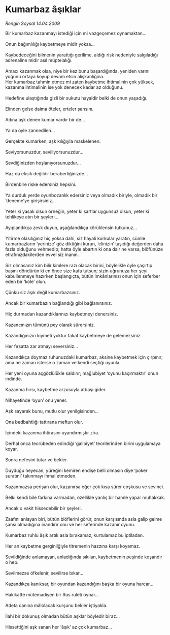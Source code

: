 # Kumarbaz âşıklar

*Rengin Soysal 14.04.2009*

<div class="taraf_structure_2col_1zq">
<div class="margen_n">



 <p>Bir kumarbaz kazanmayı istediği için mi vazgeçemez oynamaktan... <br/><br/>Onun bağımlılığı kaybetmeye midir yoksa... <br/><br/>Kaybedeceğini bilmenin yarattığı gerilime, aldığı risk nedeniyle salgıladığı adrenaline midir asıl müptelalığı. <br/><br/>Amacı kazanmak olsa, niye bir kez bunu başardığında, yeniden varını yoğunu ortaya koyup devam etsin alışkanlığına. <br/>Her kumarbaz tahmin etmez mi zaten kaybetme ihtimalinin çok yüksek, kazanma ihtimalinin ise yok denecek kadar az olduğunu. <br/><br/>Hedefine ulaştığında gizli bir sukutu hayaldir belki de onun yaşadığı. <br/><br/>Elinden gelse daima öteler, erteler şansını. <br/><br/>Adına aşk denen kumar vardır bir de... <br/><br/>Ya da öyle zannedilen... <br/><br/>Gerçekte kumarken, aşk kılığıyla maskelenen. <br/><br/>Seviyorsunuzdur, seviliyorsunuzdur... <br/><br/>Sevdiğinizden hoşlanıyorsunuzdur... <br/><br/>Haz da eksik değildir beraberliğinizde... <br/><br/>Birdenbire riske edersiniz hepsini. <br/><br/>Ya durduk yerde oyunbozanlık edersiniz veya olmadık biriyle, olmadık bir ‘deneme’ye girişirsiniz... <br/><br/>Yeter ki yasak olsun örneğin, yeter ki şartlar uygunsuz olsun, yeter ki tehlikeye atın bir şeyleri... <br/><br/>Ayıplandıkça zevk duyun, aşağılandıkça körüklensin tutkunuz... <br/><br/>Yitirme olasılığınız hiç yoksa dahi, siz hayali korkular yaratın, cümle kumarbazların ‘yerinize’ göz diktiğini kurun, ‘elinizin’ taşıdığı değerden daha fazla olduğunu vehmedip; hatta öyle abartın ki ona dair ne varsa, blöfünüze etrafınızdakilerden evvel siz inanın. <br/><br/>Siz olmasanız kim bilir kimlere razı olacak birini, böylelikle öyle şaşırtıp başını döndürün ki en önce size kafa tutsun; sizin uğrunuza her şeyi kabullenmeye hazırken başlangıçta, bütün imkânlarınızı onun için seferber eden bir ‘köle’ olun. <br/><br/>Çünkü siz âşık değil kumarbazsınız. <br/><br/>Ancak bir kumarbazın bağlandığı gibi bağlanırsınız. <br/><br/>Hiç durmadan kazandıklarınızı kaybetmeyi denersiniz. <br/><br/>Kazancınızın tümünü pey olarak sürersiniz. <br/><br/>Kazandığınızın kıymeti yoktur fakat kaybetmeye de gelemezsiniz. <br/><br/>Her fırsatta zar atmayı seversiniz... <br/><br/>Kazandıkça doymaz ruhunuzdaki kumarbaz, aksine kaybetmek için çırpınır; ama ne zaman isterse o zaman ve kendi seçtiği oyunla. <br/><br/>Her yeni oyuna açgözlülükle saldırır; mağlubiyet ‘oyunu kaçırmaktır’ onun indinde. <br/><br/>Kazanma hırsı, kaybetme arzusuyla atbaşı gider. <br/><br/>Nihayetinde ‘oyun’ onu yener. <br/><br/>Aşk sayarak bunu, mutlu olur yenilgisinden... <br/><br/>Ona bedbahtlığı tattırana meftun olur. <br/><br/>İçindeki kazanma ihtirasını uyandırmıştır zira. <br/><br/>Derhal onca tecrübeden edindiği ‘galibiyet’ teorilerinden birini uygulamaya koyar. <br/><br/>Sonra nefesini tutar ve bekler. <br/><br/>Duyduğu heyecan, yüreğini kemiren endişe belli olmasın diye ‘poker suratını’ takınmayı ihmal etmeden. <br/><br/>Kazanmazsa perişan olur, kazanırsa eğer çok kısa sürer coşkusu ve sevinci. <br/><br/>Belki kendi bile farkına varmadan, özellikle yanlış bir hamle yapar muhakkak. <br/><br/>Ancak o vakit hissedebilir bir şeyleri. <br/><br/>Zaafını anlayan biri, bütün blöflerini görür, onun karşısında asla galip gelme şansı olmadığına inandırır onu ve her seferinde kazanır oyunu. <br/><br/>Kumarbaz ruhlu âşık artık asla bırakamaz, kurtulamaz bu iptiladan. <br/><br/>Her an kaybetme gerginliğiyle titremenin hazzına karşı koyamaz. <br/><br/>Sevildiğinde anlamayan, anladığında sıkılan, kaybetmenin peşinde koşandır o hep. <br/><br/>Sevilmezse öfkelenir, sevilirse bıkar... <br/><br/>Kazandıkça kanıksar, bir oyundan kazandığını başka bir oyuna harcar... <br/><br/>Hakikatte mütemadiyen bir Rus ruleti oynar... <br/><br/>Adeta canına mâlolacak kurşunu bekler iştiyakla. <br/><br/>İlahi bir dokunuş olmadan bütün aşklar böyledir biraz... <br/><br/>Hissettiğini aşk sanan her ‘âşık’ az çok kumarbaz...</p>
<br/>
<br/>
<br/>



<br/>


<div id="taraf_not">
</div>

</div>


</div>
